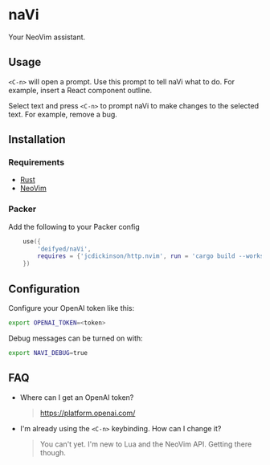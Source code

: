 # naVi

Your NeoVim assistant.

## Usage

`<C-n>` will open a prompt. Use this prompt to tell naVi what to do. For example, insert a React component outline.

Select text and press `<C-n>` to prompt naVi to make changes to the selected text. For example, remove a bug.

## Installation

### Requirements

- [Rust](https://www.rust-lang.org/tools/install)
- [NeoVim](https://neovim.io/)

### Packer

Add the following to your Packer config

```lua
    use({
        'deifyed/naVi',
        requires = {'jcdickinson/http.nvim', run = 'cargo build --workspace --release'},
    })
```

## Configuration

Configure your OpenAI token like this:

```bash
export OPENAI_TOKEN=<token>
```

Debug messages can be turned on with:

```bash
export NAVI_DEBUG=true
```

## FAQ

- Where can I get an OpenAI token?
    > https://platform.openai.com/
- I'm already using the `<C-n>` keybinding. How can I change it?
    > You can't yet. I'm new to Lua and the NeoVim API. Getting there though.

